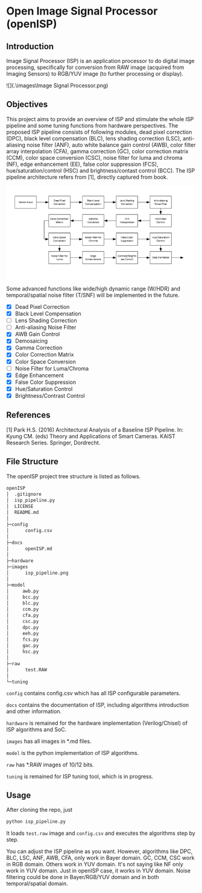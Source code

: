 # Open Image Signal Processor (openISP)

## Introduction

Image Signal Processor (ISP) is an application processor to do digital image processing, specifically for conversion from RAW image (acquired from Imaging Sensors) to RGB/YUV image (to further processing or display).

![](.\images\Image Signal Processor.png)

## Objectives

This project aims to provide an overview of ISP and stimulate the whole ISP pipeline and some tuning functions from hardware perspectives. The proposed ISP pipeline consists of following modules, dead pixel correction (DPC), black level compensation (BLC), lens shading correction (LSC), anti-aliasing noise filter (ANF), auto white balance gain control (AWB), color filter array interpolation (CFA), gamma correction (GC), color correction matrix (CCM), color space conversion (CSC), noise filter for luma and chroma (NF), edge enhancement (EE), false color suppression (FCS), hue/saturation/control (HSC) and brightness/contast control (BCC). The ISP pipeline architecture refers from [1], directly captured from book.

![ISP Pipeline](.\images\isp_pipeline.png)

Some advanced functions like wide/high dynamic range (W/HDR) and temporal/spatial noise filter (T/SNF) will be implemented in the future.

- [x] Dead Pixel Correction
- [x] Black Level Compensation
- [ ] Lens Shading Correction
- [ ] Anti-aliasing Noise Filter
- [x] AWB Gain Control
- [x] Demosaicing
- [x] Gamma Correction
- [x] Color Correction Matrix
- [x] Color Space Conversion
- [ ] Noise Filter for Luma/Chroma
- [x] Edge Enhancement
- [x] False Color Suppression
- [x] Hue/Saturation Control
- [x] Brightness/Contrast Control

## References
[1] Park H.S. (2016) Architectural Analysis of a Baseline ISP Pipeline. In: Kyung CM. (eds) Theory and Applications of Smart Cameras. KAIST Research Series. Springer, Dordrecht.

## File Structure

The openISP project tree structure is listed as follows.

```shell
openISP
│  .gitignore
│  isp_pipeline.py
│  LICENSE
│  README.md
│
├─config
│      config.csv
│
├─docs
│      openISP.md
│
├─hardware
├─images
│      isp_pipeline.png
│
├─model
│     awb.py
│     bcc.py
│     blc.py
│     ccm.py
│     cfa.py
│     csc.py
│     dpc.py
│     eeh.py
│     fcs.py
│     gac.py
│     hsc.py
│
├─raw
│      test.RAW
│
└─tuning
```

`config` contains config.csv which has all ISP configurable parameters. 

`docs` contains the documentation of ISP, including algorithms introduction and other information. 

`hardware` is remained for the hardware implementation (Verilog/Chisel) of ISP algorithms and SoC.

`images` has all images in *.md files.

`model` is the python implementation of ISP algorithms.

`raw` has *.RAW images of 10/12 bits.

`tuning` is remained for ISP tuning tool, which is in progress.

## Usage

After cloning the repo, just

```python
python isp_pipeline.py
```

It loads `test.raw` image and `config.csv` and executes the algorithms step by step.

You can adjust the ISP pipeline as you want. However, algorithms like DPC, BLC, LSC, ANF, AWB, CFA, only work in Bayer domain. GC, CCM, CSC work in RGB domain. Others work in YUV domain. It's not saying like NF only work in YUV domain. Just in openISP case, it works in YUV domain. Noise filtering could be done in Bayer/RGB/YUV domain and in both temporal/spatial domain.